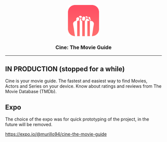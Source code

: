 <p align="center">
    <img alt="Cine: The Movie Guide" src="./src/assets/images/icon.png" height="100" width="100" />
    <h3 align="center">Cine: The Movie Guide</h3>
</p>

---

## IN PRODUCTION (stopped for a while)

Cine is your movie guide. The fastest and easiest way to find Movies, Actors and Series on your device. Know about ratings and reviews from The Movie Database (TMDb).

## Expo

The choice of the expo was for quick prototyping of the project, in the future will be removed.

https://expo.io/@murillo94/cine-the-movie-guide
